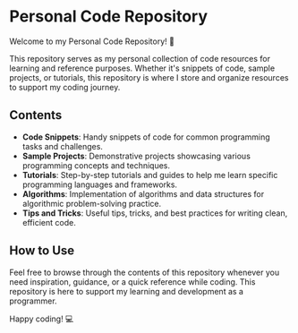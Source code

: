 # Personal Code Repository

Welcome to my Personal Code Repository! 🚀

This repository serves as my personal collection of code resources for learning and reference purposes. Whether it's snippets of code, sample projects, or tutorials, this repository is where I store and organize resources to support my coding journey.

## Contents

- **Code Snippets**: Handy snippets of code for common programming tasks and challenges.
- **Sample Projects**: Demonstrative projects showcasing various programming concepts and techniques.
- **Tutorials**: Step-by-step tutorials and guides to help me learn specific programming languages and frameworks.
- **Algorithms**: Implementation of algorithms and data structures for algorithmic problem-solving practice.
- **Tips and Tricks**: Useful tips, tricks, and best practices for writing clean, efficient code.

## How to Use

Feel free to browse through the contents of this repository whenever you need inspiration, guidance, or a quick reference while coding. This repository is here to support my learning and development as a programmer.

Happy coding! 💻
